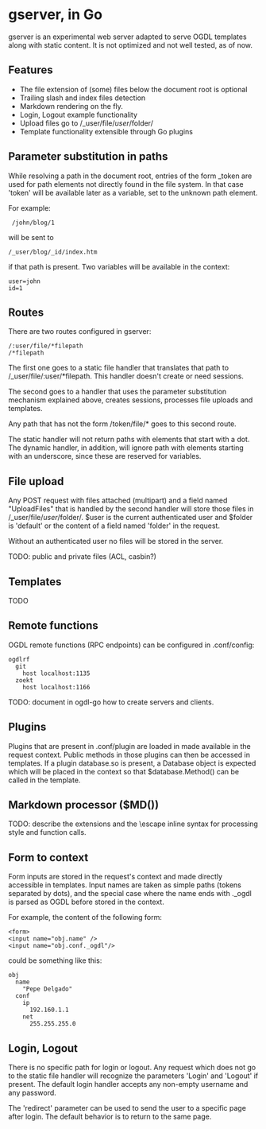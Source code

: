 # gserver, in Go

gserver is an experimental web server adapted to serve OGDL templates along with
static content. It is not optimized and not well tested, as of now.

## Features

 - The file extension of (some) files below the document root is optional
 - Trailing slash and index files detection
 - Markdown rendering on the fly.
 - Login, Logout example functionality
 - Upload files go to /_user/file/$user/$folder/
 - Template functionality extensible through Go plugins

## Parameter substitution in paths

While resolving a path in the document root, entries of the form _token are
used for path elements not directly found in the file system. In that case 'token'
will be available later as a variable, set to the unknown path element.

For example:

     /john/blog/1

will be sent to

    /_user/blog/_id/index.htm

if that path is present. Two variables will be available in the context:

    user=john
    id=1

## Routes

There are two routes configured in gserver:

    /:user/file/*filepath
	/*filepath

The first one goes to a static file handler that translates that path to
/_user/file/:user/*filepath. This handler doesn't create or need sessions.

The second goes to a handler that uses the parameter substitution
mechanism explained above, creates sessions, processes file uploads and templates.

Any path that has not the form /token/file/* goes to this second route.

The static handler will not return paths with elements that start with a dot.
The dynamic handler, in addition, will ignore path with elements starting with an
underscore, since these are reserved for variables.

## File upload

Any POST request with files attached (multipart) and a field named "UploadFiles"
that is handled by the second handler will store those files in /_user/file/$user/$folder/.
$user is the current authenticated user and $folder is 'default' or the content of
a field named 'folder' in the request.

Without an authenticated user no files will be stored in the server.

TODO: public and private files (ACL, casbin?)

## Templates

TODO

## Remote functions

OGDL remote functions (RPC endpoints) can be configured in .conf/config:

    ogdlrf
      git
        host localhost:1135
      zoekt
        host localhost:1166

TODO: document in ogdl-go how to create servers and clients.

## Plugins

Plugins that are present in .conf/plugin are loaded in made available in the
request context. Public methods in those plugins can then be accessed in templates.
If a plugin database.so is present, a Database object is expected which will be
placed in the context so that $database.Method() can be called in the template.

## Markdown processor ($MD())

TODO: describe the extensions and the \escape inline syntax for processing style
and function calls.

## Form to context

Form inputs are stored in the request's context and made directly accessible in 
templates. Input names are taken as simple paths (tokens separated by dots), and 
the special case where the name ends with ._ogdl is parsed as OGDL before stored 
in the context.

For example, the content of the following form:

    <form>
	<input name="obj.name" />
	<input name="obj.conf._ogdl"/>

could be something like this:

    obj
      name
        "Pepe Delgado"
      conf
        ip
          192.160.1.1
        net
          255.255.255.0

## Login, Logout

There is no specific path for login or logout. Any request which does not go to
the static file handler will recognize the parameters 'Login' and 'Logout'
if present. The default login handler accepts any non-empty username and any password.

The 'redirect' parameter can be used to send the user to a specific page after
login. The default behavior is to return to the same page.




